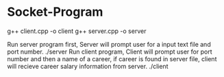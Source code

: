 # Socket-Program

g++ client.cpp -o client
g++ server.cpp -o server

Run server program first, Server will prompt user for a input text file and port number.
./server
Run client program, Client will prompt user for port number and then a name of a career, if career is found in server file, client will recieve career salary information from server.
./client
